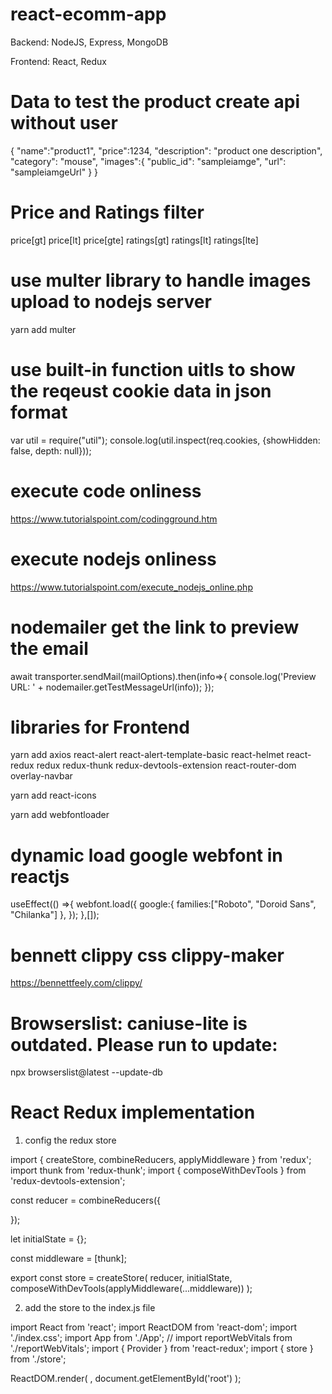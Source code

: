 # react-ecomm-app

Backend: NodeJS, Express, MongoDB

Frontend: React, Redux

# Data to test the product create api without user

{
    "name":"product1",
    "price":1234,
    "description": "product one description",
    "category": "mouse",
    "images":{
        "public_id": "sampleiamge",
        "url": "sampleiamgeUrl"
    }
}

# Price and Ratings filter

price[gt]
price[lt]
price[gte]
ratings[gt]
ratings[lt]
ratings[lte]

# use multer library to handle images upload to nodejs server

yarn add multer

# use built-in function uitls to show the reqeust cookie data in json format

var util = require("util");
console.log(util.inspect(req.cookies, {showHidden: false, depth: null}));

# execute code onliness

https://www.tutorialspoint.com/codingground.htm

# execute nodejs onliness

https://www.tutorialspoint.com/execute_nodejs_online.php

# nodemailer get the link to preview the email

 await transporter.sendMail(mailOptions).then(info=>{
        console.log('Preview URL: ' + nodemailer.getTestMessageUrl(info));
    });

# libraries for Frontend

yarn add axios react-alert react-alert-template-basic react-helmet react-redux redux redux-thunk redux-devtools-extension react-router-dom overlay-navbar

yarn add react-icons

yarn add webfontloader

# dynamic load google webfont in reactjs

 useEffect(() =>{
    webfont.load({
      google:{
        families:["Roboto", "Doroid Sans", "Chilanka"]
      },
    });
  },[]);

# bennett clippy css clippy-maker

https://bennettfeely.com/clippy/

# Browserslist: caniuse-lite is outdated. Please run to update:

npx browserslist@latest --update-db

# React Redux implementation

1. config the redux store

import { createStore, combineReducers, applyMiddleware } from 'redux';
import thunk from 'redux-thunk';
import { composeWithDevTools } from 'redux-devtools-extension';

const reducer = combineReducers({

});

let initialState = {};

const middleware = [thunk];

export const store = createStore(
    reducer,
    initialState,
    composeWithDevTools(applyMiddleware(...middleware))
);

2. add the store to the index.js file

import React from 'react';
import ReactDOM from 'react-dom';
import './index.css';
import App from './App';
// import reportWebVitals from './reportWebVitals';
import { Provider } from 'react-redux';
import { store } from './store';

ReactDOM.render(
  <Provider store={store}>
    <App />
  </Provider>,
  document.getElementById('root')
);



